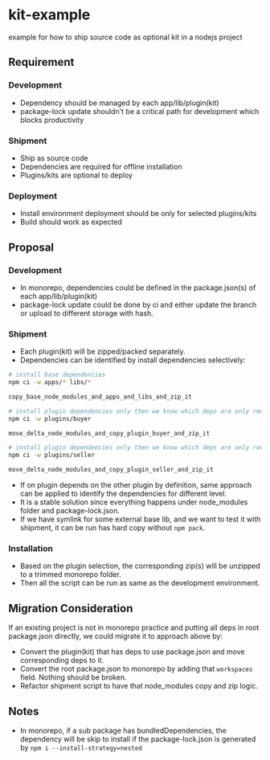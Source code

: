 # kit-example
example for how to ship source code as optional kit in a nodejs project

## Requirement

### Development
- Dependency should be managed by each app/lib/plugin(kit)
- package-lock update shouldn't be a critical path for development which blocks productivity

### Shipment
- Ship as source code
- Dependencies are required for offline installation
- Plugins/kits are optional to deploy

### Deployment 
- Install environment deployment should be only for selected plugins/kits
- Build should work as expected

## Proposal

### Development
- In monorepo, dependencies could be defined in the package.json(s) of each app/lib/plugin(kit)
- package-lock update could be done by ci and either update the branch or upload to different storage with hash.

### Shipment
- Each plugin(kit) will be zipped/packed separately.
- Dependencies can be identified by install dependencies selectively:
```bash
# install base dependencies
npm ci -w apps/* libs/*

copy_base_node_modules_and_apps_and_libs_and_zip_it

# install plugin dependencies only then we know which deps are only required for this plugin
npm ci -w plugins/buyer

move_delta_node_modules_and_copy_plugin_buyer_and_zip_it

# install plugin dependencies only then we know which deps are only required for this plugin
npm ci -w plugins/seller

move_delta_node_modules_and_copy_plugin_seller_and_zip_it
```
- If on plugin depends on the other plugin by definition, same approach can be applied to identify the dependencies for different level.
- It is a stable solution since everything happens under node_modules folder and package-lock.json.
- If we have symlink for some external base lib, and we want to test it with shipment, it can be run has hard copy without `npm pack`.

### Installation 
- Based on the plugin selection, the corresponding zip(s) will be unzipped to a trimmed monorepo folder.
- Then all the script can be run as same as the development environment.

## Migration Consideration
If an existing project is not in monorepo practice and putting all deps in root package.json directly, we could migrate it to approach above by:
- Convert the plugin(kit) that has deps to use package.json and move corresponding deps to it.
- Convert the root package.json to monorepo by adding that `workspaces` field. Nothing should be broken.
- Refactor shipment script to have that node_modules copy and zip logic.
 
## Notes
- In monorepo, if a sub package has bundledDependencies, the dependency will be skip to install if the package-lock.json is generated by `npm i --install-strategy=nested`
